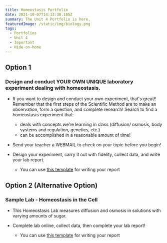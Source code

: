 ```yaml
---
title: Homeostasis Portfolio
date: 2021-10-07T14:13:30.185Z
summary: The Unit 4 Portfolio is here.
featuredImage: /static/img/biology.png
tags:
  - Portfolios
  - Unit 4
  - Important
  - Hide-on-home
---
```

## Option 1

### Design and conduct YOUR OWN UNIQUE laboratory experiment dealing with homeostasis. 

* If you want to design and conduct your own experiment, that's great!! Remember that the first steps of the Scientific Method are to make an observation, form a question, and complete research! Search to find a homeostasis experiment that:

  * deals with concepts we’re learning in class (diffusion/ osmosis, body systems and regulation, genetics, etc.)
  * can be accomplished in a reasonable amount of time!
* Send your teacher a WEBMAIL to check on your topic before you begin!
* Design your experiment, carry it out with fidelity, collect data, and write your lab report.

  * You can use [this template](https://docs.google.com/document/d/1G_TVvGRIQavf5aqy2fqHc3EmWjCvV-dsqNRPm717POE/edit) for writing your report

## Option 2 (Alternative Option)

### Sample Lab - Homeostasis in the Cell

* This Homeostasis Lab measures diffusion and osmosis in solutions with varying amounts of sugar. 
* Complete lab online, collect data, then complete your lab report!

  * You can use [this template](https://docs.google.com/document/d/1G_TVvGRIQavf5aqy2fqHc3EmWjCvV-dsqNRPm717POE/edit) for writing your report